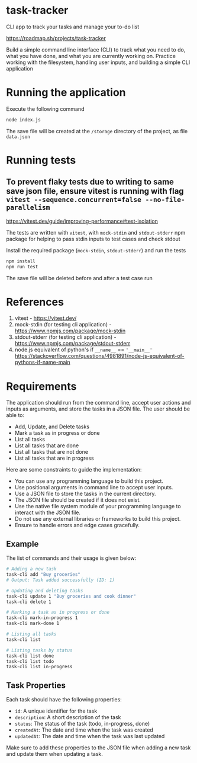 # task-tracker

CLI app to track your tasks and manage your to-do list

https://roadmap.sh/projects/task-tracker

Build a simple command line interface (CLI) to track what you need to do, what you have done, and what you are currently working on.
Practice working with the filesystem, handling user inputs, and building a simple CLI application

# Running the application

Execute the following command

```bash
node index.js
```

The save file will be created at the `/storage` directory of the project, as file `data.json`

# Running tests

## To prevent flaky tests due to writing to same save json file, ensure vitest is running with flag `vitest --sequence.concurrent=false --no-file-parallelism`

https://vitest.dev/guide/improving-performance#test-isolation

The tests are written with `vitest`, with `mock-stdin` and `stdout-stderr` npm package for helping to pass stdin inputs to test cases and check stdout

Install the required package (`mock-stdin`, `stdout-stderr`) and run the tests

```bash
npm install
npm run test
```

The save file will be deleted before and after a test case run

# References

1. vitest - https://vitest.dev/
2. mock-stdin (for testing cli application) - https://www.npmjs.com/package/mock-stdin
3. stdout-stderr (for testing cli application) - https://www.npmjs.com/package/stdout-stderr
4. node.js equivalent of python's if `__name__` == `'__main__'` https://stackoverflow.com/questions/4981891/node-js-equivalent-of-pythons-if-name-main

# Requirements

The application should run from the command line, accept user actions and inputs as arguments, and store the tasks in a JSON file. The user should be able to:

- Add, Update, and Delete tasks
- Mark a task as in progress or done
- List all tasks
- List all tasks that are done
- List all tasks that are not done
- List all tasks that are in progress

Here are some constraints to guide the implementation:

- You can use any programming language to build this project.
- Use positional arguments in command line to accept user inputs.
- Use a JSON file to store the tasks in the current directory.
- The JSON file should be created if it does not exist.
- Use the native file system module of your programming language to interact with the JSON file.
- Do not use any external libraries or frameworks to build this project.
- Ensure to handle errors and edge cases gracefully.

## Example

The list of commands and their usage is given below:

```bash
# Adding a new task
task-cli add "Buy groceries"
# Output: Task added successfully (ID: 1)

# Updating and deleting tasks
task-cli update 1 "Buy groceries and cook dinner"
task-cli delete 1

# Marking a task as in progress or done
task-cli mark-in-progress 1
task-cli mark-done 1

# Listing all tasks
task-cli list

# Listing tasks by status
task-cli list done
task-cli list todo
task-cli list in-progress
```

## Task Properties

Each task should have the following properties:

- `id`: A unique identifier for the task
- `description`: A short description of the task
- `status`: The status of the task (todo, in-progress, done)
- `createdAt`: The date and time when the task was created
- `updatedAt`: The date and time when the task was last updated

Make sure to add these properties to the JSON file when adding a new task and update them when updating a task.
